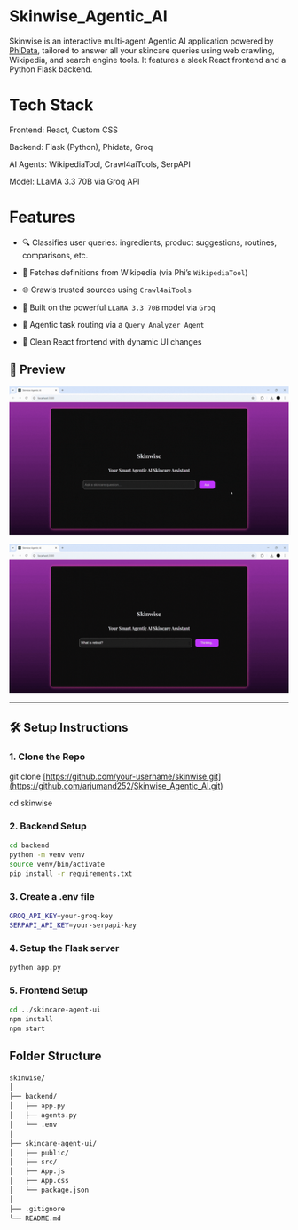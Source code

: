 # Skinwise_Agentic_AI

Skinwise is an interactive multi-agent Agentic AI application powered by [PhiData](https://docs.phidata.com/), tailored to answer all your skincare queries using web crawling, Wikipedia, and search engine tools. It features a sleek React frontend and a Python Flask backend.


# Tech Stack
Frontend: React, Custom CSS

Backend: Flask (Python), Phidata, Groq

AI Agents: WikipediaTool, Crawl4aiTools, SerpAPI 

Model: LLaMA 3.3 70B via Groq API 

# Features

- 🔍 Classifies user queries: ingredients, product suggestions, routines, comparisons, etc.
  
- 📖 Fetches definitions from Wikipedia (via Phi’s `WikipediaTool`)

- 🌐 Crawls trusted sources using `Crawl4aiTools`

- 🤖 Built on the powerful `LLaMA 3.3 70B` model via `Groq`

- 🧠 Agentic task routing via a `Query Analyzer Agent`

- 💅 Clean React frontend with dynamic UI changes


## 📸 Preview

![Skinwise UI Preview 2](skinwise_1.gif)


![Skinwise UI Preview](skinwise_2.gif)

---

## 🛠️ Setup Instructions

### 1. Clone the Repo

git clone [https://github.com/your-username/skinwise.git](https://github.com/arjumand252/Skinwise_Agentic_AI.git)

cd skinwise

### 2. Backend Setup
```bash
cd backend
python -m venv venv
source venv/bin/activate
pip install -r requirements.txt
```

### 3. Create a .env file

```bash
GROQ_API_KEY=your-groq-key
SERPAPI_API_KEY=your-serpapi-key
```

### 4. Setup the Flask server

```bash
python app.py
```

### 5. Frontend Setup

```bash
cd ../skincare-agent-ui
npm install
npm start
```

## Folder Structure

```bash
skinwise/
│
├── backend/
│   ├── app.py
│   ├── agents.py
│   └── .env
│
├── skincare-agent-ui/
│   ├── public/
│   ├── src/
│   ├── App.js
│   ├── App.css
│   └── package.json
│
├── .gitignore
└── README.md
```
